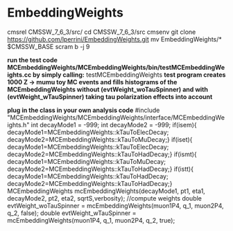 # EmbeddingWeights
cmsrel CMSSW_7_6_3/src/
cd CMSSW_7_6_3/src
cmsenv
git clone https://github.com/lperrini/EmbeddingWeights.git
mv EmbeddingWeights/* $CMSSW_BASE
scram b -j 9

**run the test code MCEmbeddingWeights/MCEmbeddingWeights/bin/testMCEmbeddingWeights.cc by simply calling:**
testMCEmbeddingWeights
**test program creates 1000 Z -> mumu toy MC events and fills histograms of the MCEmbeddingWeights without (evtWeight_woTauSpinner) and with (evtWeight_wTauSpinner) taking tau polarization effects into account**


**plug in the class in your own analysis code**
\#include "MCEmbeddingWeights/MCEmbeddingWeights/interface/MCEmbeddingWeights.h"
int decayMode1 = -999;
int decayMode2 = -999;
if(isem){ decayMode1=MCEmbeddingWeights::kTauToElecDecay; decayMode2=MCEmbeddingWeights::kTauToMuDecay;}
if(iset){ decayMode1=MCEmbeddingWeights::kTauToElecDecay; decayMode2=MCEmbeddingWeights::kTauToHadDecay;}
if(ismt){ decayMode1=MCEmbeddingWeights::kTauToMuDecay;   decayMode2=MCEmbeddingWeights::kTauToHadDecay;}
if(istt){ decayMode1=MCEmbeddingWeights::kTauToHadDecay;  decayMode2=MCEmbeddingWeights::kTauToHadDecay;}
MCEmbeddingWeights mcEmbeddingWeights(decayMode1, pt1, eta1, decayMode2, pt2, eta2, sqrtS,verbosity);
//compute weights
double evtWeight_woTauSpinner = mcEmbeddingWeights(muon1P4, q_1, muon2P4, q_2, false);
double evtWeight_wTauSpinner  = mcEmbeddingWeights(muon1P4, q_1, muon2P4, q_2, true);






